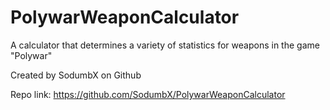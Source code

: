 # PolywarWeaponCalculator
A calculator that determines a variety of statistics for weapons in the game "Polywar"

Created by SodumbX on Github

Repo link: https://github.com/SodumbX/PolywarWeaponCalculator
